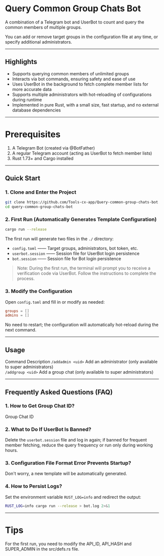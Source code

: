 # Query Common Group Chats Bot  
A combination of a Telegram bot and UserBot to count and query the common members of multiple groups.

You can add or remove target groups in the configuration file at any time, or specify additional administrators.

---

## Highlights

- Supports querying common members of unlimited groups
- Interacts via bot commands, ensuring safety and ease of use
- Uses UserBot in the background to fetch complete member lists for more accurate data
- Supports multiple administrators with hot-reloading of configurations during runtime
- Implemented in pure Rust, with a small size, fast startup, and no external database dependencies

---

# Prerequisites

1. A Telegram Bot (created via @BotFather)
2. A regular Telegram account (acting as UserBot to fetch member lists)
3. Rust 1.73+ and Cargo installed

---

## Quick Start

### 1. Clone and Enter the Project

```bash
git clone https://github.com/Tools-cx-app/Query-common-group-chats-bot.git
cd query-common-group-chats-bot
```

### 2. First Run (Automatically Generates Template Configuration)

```bash
cargo run --release
```

The first run will generate two files in the `./` directory:
- `config.toml` —— Target groups, administrators, bot token, etc.
- `userbot.session` —— Session file for UserBot login persistence
- `bot.session` —— Session file for Bot login persistence

> Note: During the first run, the terminal will prompt you to receive a verification code via UserBot. Follow the instructions to complete the process.

### 3. Modify the Configuration

Open `config.toml` and fill in or modify as needed:

```toml
groups = []
admins = []
```

No need to restart; the configuration will automatically hot-reload during the next command.

---

## Usage

Command	Description	
`/addadmin <uid>`	Add an administrator (only available to super administrators)	
`/addgroup <uid>`	Add a group chat (only available to super administrators)	

---

## Frequently Asked Questions (FAQ)

### 1. How to Get Group Chat ID?

Group Chat ID

### 2. What to Do If UserBot Is Banned?

Delete the `userbot.session` file and log in again; if banned for frequent member fetching, reduce the query frequency or run only during working hours.

### 3. Configuration File Format Error Prevents Startup?

Don't worry, a new template will be automatically generated.

### 4. How to Persist Logs?

Set the environment variable `RUST_LOG=info` and redirect the output:

```bash
RUST_LOG=info cargo run --release > bot.log 2>&1
```

---

# Tips
For the first run, you need to modify the API_ID, API_HASH and SUPER_ADMIN in the src/defs.rs file.
